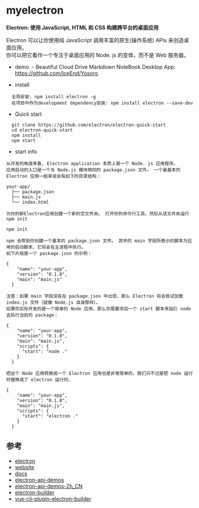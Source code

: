 # myelectron

**Electron: 使用 JavaScript, HTML 和 CSS 构建跨平台的桌面应用**
 
 Electron 可以让你使用纯 JavaScript 调用丰富的原生(操作系统) APIs 来创造桌面应用。   
 你可以把它看作一个专注于桌面应用的 Node. js 的变体，而不是 Web 服务器。
 
- demo
  - Beautiful Cloud Drive Markdown NoteBook Desktop App: https://github.com/IceEnd/Yosoro


- install
```
  全局安装: npm install electron -g
  在项目中作为development dependency安装: npm install electron --save-dev
```

- Quick start
```
  git clone https://github.com/electron/electron-quick-start
  cd electron-quick-start
  npm install
  npm start
```

* start info
```
从开发的角度来看, Electron application 本质上是一个 Node. js 应用程序。 
应用启动的入口是一个与 Node.js 模块相同的 package.json 文件。 一个最基本的 Electron 应用一般来说会有如下的目录结构：

your-app/
  ├── package.json
  ├── main.js
  └── index.html

为你的新Electron应用创建一个新的空文件夹。 打开你的命令行工具，然后从该文件夹运行npm init

npm init

npm 会帮助你创建一个基本的 package.json 文件。 其中的 main 字段所表示的脚本为应用的启动脚本，它将会在主进程中执行。
如下片段是一个 package.json 的示例：

{
    "name": "your-app",
    "version": "0.1.0",
    "main": "main.js"
  }

注意：如果 main 字段没有在 package.json 中出现，那么 Electron 将会尝试加载 index.js 文件（就像 Node.js 自身那样）。
如果你实际开发的是一个简单的 Node 应用，那么你需要添加一个 start 脚本来指引 node 去执行当前的 package：

{
    "name": "your-app",
    "version": "0.1.0",
    "main": "main.js",
    "scripts": {
      "start": "node ."
    }
  }

把这个 Node 应用转换成一个 Electron 应用也是非常简单的，我们只不过是把 node 运行时替换成了 electron 运行时。

{
    "name": "your-app",
    "version": "0.1.0",
    "main": "main.js",
    "scripts": {
      "start": "electron ."
    }
  }
```


## 参考
- [ electron ](https://github.com/electron)
- [ website ](https://electronjs.org)
- [ docs ](https://electronjs.org/docs/tutorial/first-app)
- [ electron-api-demos ](https://github.com/electron/electron-api-demos)
- [ electron-api-demos-Zh_CN ](https://github.com/demopark/electron-api-demos-Zh_CN)
- [ electron-builder ](https://github.com/electron-userland/electron-builder)
- [ vue-cli-plugin-electron-builder ](https://nklayman.github.io/vue-cli-plugin-electron-builder/)
